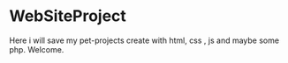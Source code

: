# WebSiteProject
Here i will save my pet-projects create with html, css , js and maybe some php. Welcome.
